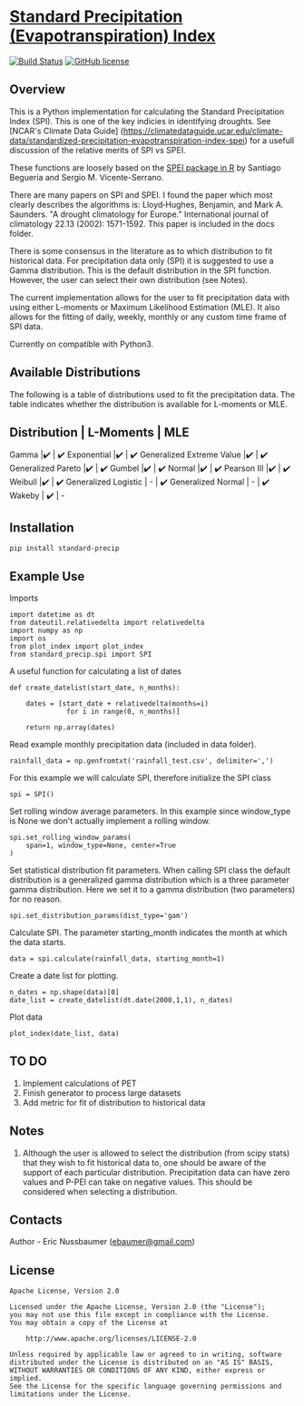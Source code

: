 # [Standard Precipitation (Evapotranspiration) Index](http://sac.csic.es/spei/home.html)
[![Build Status](https://travis-ci.org/e-baumer/standard_precip.svg?branch=master)](https://travis-ci.org/e-baumer/standard_precip)
[![GitHub license](https://img.shields.io/github/license/e-baumer/standard_precip)](https://github.com/e-baumer/standard_precip/blob/master/LICENSE)

## Overview
This is a Python implementation for calculating the Standard Precipitation Index
(SPI). This is one of the key indicies in identifying droughts. See [NCAR's Climate Data Guide]
(https://climatedataguide.ucar.edu/climate-data/standardized-precipitation-evapotranspiration-index-spei) for a usefull discussion 
of the relative merits of SPI vs SPEI. 

These functions are loosely based on the [SPEI package in R](https://cran.r-project.org/web/packages/SPEI/SPEI.pdf) by Santiago Beguería and Sergio M. Vicente-Serrano.

There are many papers on SPI and SPEI. I found the paper which most clearly 
describes the algorithms is:
	Lloyd‐Hughes, Benjamin, and Mark A. Saunders. "A drought climatology for Europe." International journal of climatology 22.13 (2002): 1571-1592.
This paper is included in the docs folder.

There is some consensus in the literature as to which distribution to fit historical data. 
For precipitation data only (SPI) it is suggested to use a Gamma distribution. This 
is the default distribution in the SPI function.  However, the user can select their own 
distribution (see Notes).

The current implementation allows for the user to fit precipitation data with using either L-moments or Maximum
Likelihood Estimation (MLE). It also allows for the fitting of daily, weekly, monthly or any custom time frame
of SPI data. 

Currently on compatible with Python3.

## Available Distributions
The following is a table of distributions used to fit the precipitation data. The table indicates whether the
distribution is available for L-moments or MLE.

Distribution | L-Moments | MLE
------------------------------
Gamma |:heavy_check_mark: | :heavy_check_mark:
Exponential |:heavy_check_mark: | :heavy_check_mark:
Generalized Extreme Value |:heavy_check_mark: | :heavy_check_mark:
Generalized Pareto |:heavy_check_mark: | :heavy_check_mark:
Gumbel |:heavy_check_mark: | :heavy_check_mark:
Normal |:heavy_check_mark: | :heavy_check_mark:
Pearson III |:heavy_check_mark: | :heavy_check_mark:
Weibull |:heavy_check_mark: | :heavy_check_mark:
Generalized Logistic | - | :heavy_check_mark:
Generalized Normal | - | :heavy_check_mark:
Wakeby | :heavy_check_mark: | -

## Installation
```
pip install standard-precip
```


## Example Use

Imports
```
import datetime as dt
from dateutil.relativedelta import relativedelta
import numpy as np
import os
from plot_index import plot_index
from standard_precip.spi import SPI
```

A useful function for calculating a list of dates
```
def create_datelist(start_date, n_months):
    
    dates = [start_date + relativedelta(months=i) 
              for i in range(0, n_months)]
    
    return np.array(dates)
```

Read example monthly precipitation data (included in data folder).
```
rainfall_data = np.genfromtxt('rainfall_test.csv', delimiter=',')
```

For this example we will calculate SPI, therefore initialize the SPI class
```
spi = SPI()
```

Set rolling window average parameters. In this example since window_type is None
we don't actually implement a rolling window.
```
spi.set_rolling_window_params(
    span=1, window_type=None, center=True
)
```
Set statistical distribution fit parameters. When calling SPI class the default
distribution is a generalized gamma distribution which is a three parameter gamma
distribution. Here we set it to a gamma distribution (two parameters) for no reason.
```
spi.set_distribution_params(dist_type='gam')
```

Calculate SPI. The parameter starting_month indicates the month at which the 
data starts.
```
data = spi.calculate(rainfall_data, starting_month=1)
```
Create a date list for plotting.
```
n_dates = np.shape(data)[0]
date_list = create_datelist(dt.date(2000,1,1), n_dates)
```

Plot data
```
plot_index(date_list, data)
```

## TO DO
1. Implement calculations of PET
3. Finish generator to process large datasets
4. Add metric for fit of distribution to historical data

## Notes
1. Although the user is allowed to select the distribution (from scipy stats)
that they wish to fit historical data to, one should be aware of the support of 
each particular distribution. Precipitation data can have zero values and P-PEI 
can take on negative values. This should be considered when selecting a distribution.


## Contacts

Author - Eric Nussbaumer ([ebaumer@gmail.com](mailto:ebaumer@gmail.com))


## License

    Apache License, Version 2.0

    Licensed under the Apache License, Version 2.0 (the "License");
    you may not use this file except in compliance with the License.
    You may obtain a copy of the License at

        http://www.apache.org/licenses/LICENSE-2.0

    Unless required by applicable law or agreed to in writing, software
    distributed under the License is distributed on an "AS IS" BASIS,
    WITHOUT WARRANTIES OR CONDITIONS OF ANY KIND, either express or implied.
    See the License for the specific language governing permissions and
    limitations under the License.
